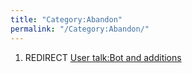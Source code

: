 ```yaml
---
title: "Category:Abandon"
permalink: "/Category:Abandon/"
---
```


1.  REDIRECT [User talk:Bot and
    additions](User_talk:Bot_and_additions "wikilink")